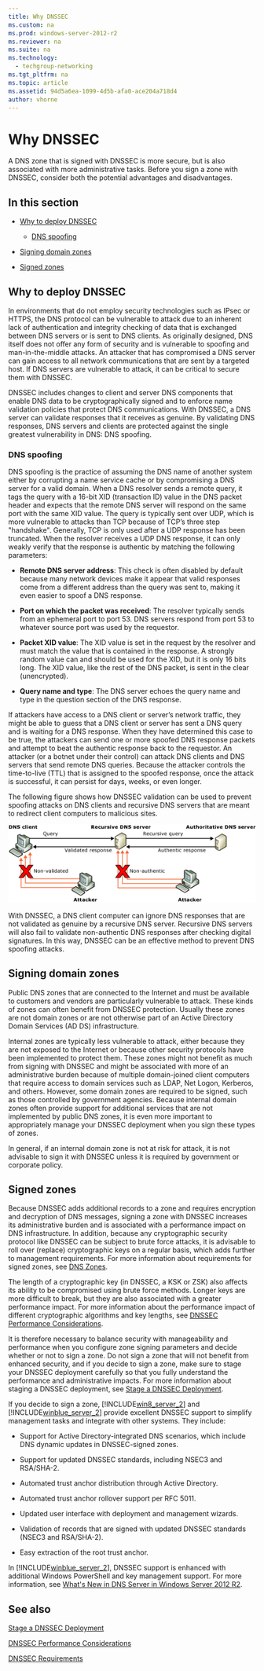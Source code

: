 ```yaml
---
title: Why DNSSEC
ms.custom: na
ms.prod: windows-server-2012-r2
ms.reviewer: na
ms.suite: na
ms.technology: 
  - techgroup-networking
ms.tgt_pltfrm: na
ms.topic: article
ms.assetid: 94d5a6ea-1099-4d5b-afa0-ace204a718d4
author: vhorne
---
```

# Why DNSSEC
A DNS zone that is signed with DNSSEC is more secure, but is also associated with more administrative tasks. Before you sign a zone with DNSSEC, consider both the potential advantages and disadvantages.  
  
## In this section  
  
-   [Why to deploy DNSSEC](../Topic/Why-DNSSEC.md#why)  
  
    -   [DNS spoofing](../Topic/Why-DNSSEC.md#spoof)  
  
-   [Signing domain zones](../Topic/Why-DNSSEC.md#domain)  
  
-   [Signed zones](../Topic/Why-DNSSEC.md#admin)  
  
## <a name="why"></a>Why to deploy DNSSEC  
In environments that do not employ security technologies such as IPsec or HTTPS, the DNS protocol can be vulnerable to attack due to an inherent lack of authentication and integrity checking of data that is exchanged between DNS servers or is sent to DNS clients. As originally designed, DNS itself does not offer any form of security and is vulnerable to spoofing and man\-in\-the\-middle attacks. An attacker that has compromised a DNS server can gain access to all network communications that are sent by a targeted host. If DNS servers are vulnerable to attack, it can be critical to secure them with DNSSEC.  
  
DNSSEC includes changes to client and server DNS components that enable DNS data to be cryptographically signed and to enforce name validation policies that protect DNS communications. With DNSSEC, a DNS server can validate responses that it receives as genuine. By validating DNS responses, DNS servers and clients are protected against the single greatest vulnerability in DNS: DNS spoofing.  
  
### <a name="spoof"></a>DNS spoofing  
DNS spoofing is the practice of assuming the DNS name of another system either by corrupting a name service cache or by compromising a DNS server for a valid domain. When a DNS resolver sends a remote query, it tags the query with a 16\-bit XID \(transaction ID\) value in the DNS packet header and expects that the remote DNS server will respond on the same port with the same XID value. The query is typically sent over UDP, which is more vulnerable to attacks than TCP because of TCP’s three step "handshake". Generally, TCP is only used after a UDP response has been truncated. When the resolver receives a UDP DNS response, it can only weakly verify that the response is authentic by matching the following parameters:  
  
-   **Remote DNS server address**: This check is often disabled by default because many network devices make it appear that valid responses come from a different address than the query was sent to, making it even easier to spoof a DNS response.  
  
-   **Port on which the packet was received**: The resolver typically sends from an ephemeral port to port 53. DNS servers respond from port 53 to whatever source port was used by the requestor.  
  
-   **Packet XID value**: The XID value is set in the request by the resolver and must match the value that is contained in the response. A strongly random value can and should be used for the XID, but it is only 16 bits long. The XID value, like the rest of the DNS packet, is sent in the clear \(unencrypted\).  
  
-   **Query name and type**: The DNS server echoes the query name and type in the question section of the DNS response.  
  
If attackers have access to a DNS client or server’s network traffic, they might be able to guess that a DNS client or server has sent a DNS query and is waiting for a DNS response. When they have determined this case to be true, the attackers can send one or more spoofed DNS response packets and attempt to beat the authentic response back to the requestor. An attacker \(or a botnet under their control\) can attack DNS clients and DNS servers that send remote DNS queries. Because the attacker controls the time\-to\-live \(TTL\) that is assigned to the spoofed response, once the attack is successful, it can persist for days, weeks, or even longer.  
  
The following figure shows how DNSSEC validation can be used to prevent spoofing attacks on DNS clients and recursive DNS servers that are meant to redirect client computers to malicious sites.  
  
![](../Image/DNSSEC_spoofing.gif)  
  
With DNSSEC, a DNS client computer can ignore DNS responses that are not validated as genuine by a recursive DNS server. Recursive DNS servers will also fail to validate non\-authentic DNS responses after checking digital signatures. In this way, DNSSEC can be an effective method to prevent DNS spoofing attacks.  
  
## <a name="domain"></a>Signing domain zones  
Public DNS zones that are connected to the Internet and must be available to customers and vendors are particularly vulnerable to attack. These kinds of zones can often benefit from DNSSEC protection. Usually these zones are not domain zones or are not otherwise part of an Active Directory Domain Services \(AD DS\) infrastructure.  
  
Internal zones are typically less vulnerable to attack, either because they are not exposed to the Internet or because other security protocols have been implemented to protect them. These zones might not benefit as much from signing with DNSSEC and might be associated with more of an administrative burden because of multiple domain\-joined client computers that require access to domain services such as LDAP, Net Logon, Kerberos, and others. However, some domain zones are required to be signed, such as those controlled by government agencies. Because internal domain zones often provide support for additional services that are not implemented by public DNS zones, it is even more important to appropriately manage your DNSSEC deployment when you sign these types of zones.  
  
In general, if an internal domain zone is not at risk for attack, it is not advisable to sign it with DNSSEC unless it is required by government or corporate policy.  
  
## <a name="admin"></a>Signed zones  
Because DNSSEC adds additional records to a zone and requires encryption and decryption of DNS messages, signing a zone with DNSSEC increases its administrative burden and is associated with a performance impact on DNS infrastructure. In addition, because any cryptographic security protocol like DNSSEC can be subject to brute force attacks, it is advisable to roll over \(replace\) cryptographic keys on a regular basis, which adds further to management requirements. For more information about requirements for signed zones, see [DNS Zones](../Topic/DNS-Zones.md).  
  
The length of a cryptographic key \(in DNSSEC, a KSK or ZSK\) also affects its ability to be compromised using brute force methods. Longer keys are more difficult to break, but they are also associated with a greater performance impact. For more information about the performance impact of different cryptographic algorithms and key lengths, see [DNSSEC Performance Considerations](../Topic/DNSSEC-Performance-Considerations.md).  
  
It is therefore necessary to balance security with manageability and performance when you configure zone signing parameters and decide whether or not to sign a zone. Do not sign a zone that will not benefit from enhanced security, and if you decide to sign a zone, make sure to stage your DNSSEC deployment carefully so that you fully understand the performance and administrative impacts. For more information about staging a DNSSEC deployment, see [Stage a DNSSEC Deployment](../Topic/Stage-a-DNSSEC-Deployment.md).  
  
If you decide to sign a zone, [!INCLUDE[win8_server_2](../Token/win8_server_2_md.md)] and [!INCLUDE[winblue_server_2](../Token/winblue_server_2_md.md)] provide excellent DNSSEC support to simplify management tasks and integrate with other systems. They include:  
  
-   Support for Active Directory\-integrated DNS scenarios, which include DNS dynamic updates in DNSSEC\-signed zones.  
  
-   Support for updated DNSSEC standards, including NSEC3 and RSA\/SHA\-2.  
  
-   Automated trust anchor distribution through Active Directory.  
  
-   Automated trust anchor rollover support per RFC 5011.  
  
-   Updated user interface with deployment and management wizards.  
  
-   Validation of records that are signed with updated DNSSEC standards \(NSEC3 and RSA\/SHA\-2\).  
  
-   Easy extraction of the root trust anchor.  
  
In [!INCLUDE[winblue_server_2](../Token/winblue_server_2_md.md)], DNSSEC support is enhanced with additional Windows PowerShell and key management support. For more information, see [What's New in DNS Server in Windows Server 2012 R2](assetId:///e36880f8-70a1-41cd-8341-fb7a9d0c009c).  
  
## <a name="also"></a>See also  
[Stage a DNSSEC Deployment](../Topic/Stage-a-DNSSEC-Deployment.md)  
  
[DNSSEC Performance Considerations](../Topic/DNSSEC-Performance-Considerations.md)  
  
[DNSSEC Requirements](../Topic/DNSSEC-Requirements.md)  
  

